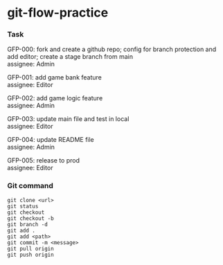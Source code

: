 # git-flow-practice

### Task

GFP-000:  fork and create a github repo; config for branch protection and add editor; create a stage branch from main <br />
assignee: Admin

GFP-001: add game bank feature <br />
assignee: Editor

GFP-002: add game logic feature <br />
assignee: Admin

GFP-003: update main file and test in local <br />
assignee: Editor

GFP-004: update README file <br />
assignee: Admin

GFP-005: release to prod <br />
assignee: Editor

### Git command

```
git clone <url>
git status
git checkout
git checkout -b
git branch -d
git add .
git add <path>
git commit -m <message>
git pull origin
git push origin
```
